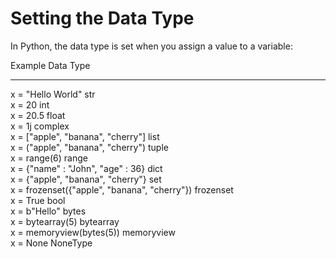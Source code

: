 # Setting the Data Type

In Python, the data type is set when you assign a value to a variable:

Example 	                                    Data Type
-------											---------
x = "Hello World" 	                            str 	
x = 20 	                                        int 	
x = 20.5 	                                    float 	
x = 1j 	                                        complex 	
x = ["apple", "banana", "cherry"] 	            list 	
x = ("apple", "banana", "cherry") 	            tuple 	
x = range(6) 	                                range 	
x = {"name" : "John", "age" : 36} 	            dict 	
x = {"apple", "banana", "cherry"} 	            set 	
x = frozenset({"apple", "banana", "cherry"}) 	frozenset 	
x = True 	                                    bool 	
x = b"Hello" 	                                bytes 	
x = bytearray(5) 	                            bytearray 	
x = memoryview(bytes(5)) 	                    memoryview 	
x = None 	                                    NoneType
